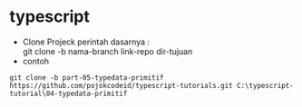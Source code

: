 # typescript
- Clone Projeck
perintah dasarnya : <br>
git clone -b nama-branch link-repo dir-tujuan
- contoh
```
git clone -b part-05-typedata-primitif https://github.com/pojokcodeid/typescript-tutorials.git C:\typescript-tutorial\04-typedata-primitif
```
